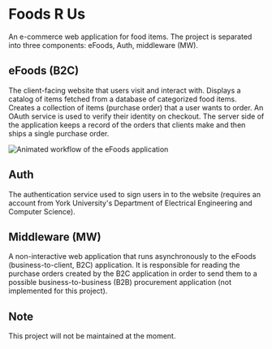 # Foods R Us

An e-commerce web application for food items. The project is separated into three components: eFoods, Auth, middleware (MW).

## eFoods (B2C)
The client-facing website that users visit and interact with. Displays a catalog of items fetched from a database of categorized food items. Creates a collection of items (purchase order) that a user wants to order. An OAuth service is used to verify their identity on checkout. The server side of the application keeps a record of the orders that clients make and then ships a single purchase order.

![Animated workflow of the eFoods application](https://i.imgur.com/gcF06Ah.gif)

## Auth
The authentication service used to sign users in to the website (requires an account from York University's Department of Electrical Engineering and Computer Science).

## Middleware (MW)
A non-interactive web application that runs asynchronously to the eFoods (business-to-client, B2C) application. It is responsible for reading the purchase orders created by the B2C application in order to send them to a possible business-to-business (B2B) procurement application (not implemented for this project).

## Note
This project will not be maintained at the moment.

